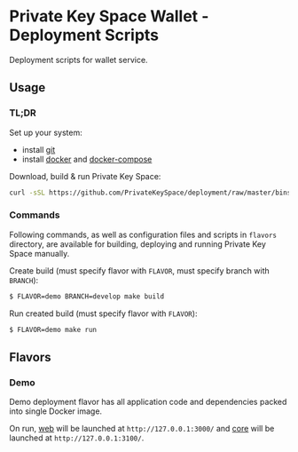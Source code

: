 # Private Key Space Wallet - Deployment Scripts

Deployment scripts for wallet service.

## Usage

### TL;DR

Set up your system:
  * install [git](https://git-scm.com/)
  * install [docker](https://www.docker.com/) and [docker-compose](https://docs.docker.com/compose/)

Download, build & run Private Key Space:
```bash
curl -sSL https://github.com/PrivateKeySpace/deployment/raw/master/binscripts/run.sh | bash -s demo develop
```

### Commands

Following commands, as well as configuration files and scripts in `flavors` directory, are available for building, deploying and running Private Key Space manually.

Create build (must specify flavor with `FLAVOR`, must specify branch with `BRANCH`):
```bash
$ FLAVOR=demo BRANCH=develop make build
```

Run created build (must specify flavor with `FLAVOR`):
```bash
$ FLAVOR=demo make run
```

## Flavors

### Demo

Demo deployment flavor has all application code and dependencies packed into single Docker image.

On run, [web](https://github.com/PrivateKeySpace/core) will be launched at `http://127.0.0.1:3000/`
and [core](https://github.com/PrivateKeySpace/core) will be launched at `http://127.0.0.1:3100/`.
